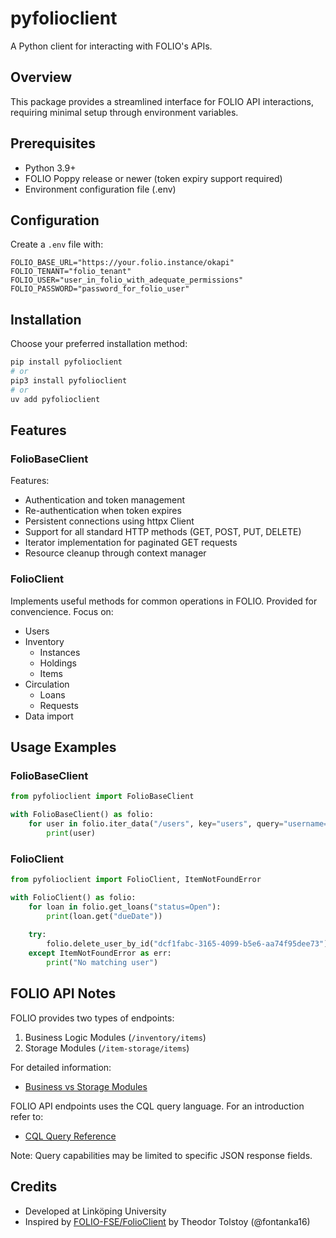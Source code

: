 # pyfolioclient

A Python client for interacting with FOLIO's APIs.

## Overview

This package provides a streamlined interface for FOLIO API interactions, requiring minimal setup through environment variables.

## Prerequisites

- Python 3.9+
- FOLIO Poppy release or newer (token expiry support required)
- Environment configuration file (.env)

## Configuration

Create a `.env` file with:

```env
FOLIO_BASE_URL="https://your.folio.instance/okapi"
FOLIO_TENANT="folio_tenant"
FOLIO_USER="user_in_folio_with_adequate_permissions"
FOLIO_PASSWORD="password_for_folio_user"
```

## Installation

Choose your preferred installation method:

```bash
pip install pyfolioclient
# or
pip3 install pyfolioclient
# or
uv add pyfolioclient
```

## Features

### FolioBaseClient

Features:

- Authentication and token management
- Re-authentication when token expires
- Persistent connections using httpx Client
- Support for all standard HTTP methods (GET, POST, PUT, DELETE)
- Iterator implementation for paginated GET requests
- Resource cleanup through context manager

### FolioClient

Implements useful methods for common operations in FOLIO. Provided for convencience. Focus on:

- Users
- Inventory
    - Instances
    - Holdings
    - Items
- Circulation
    - Loans
    - Requests
- Data import

## Usage Examples

### FolioBaseClient

```python
from pyfolioclient import FolioBaseClient

with FolioBaseClient() as folio:
    for user in folio.iter_data("/users", key="users", query="username==bob*"):
        print(user)
```

### FolioClient

```python
from pyfolioclient import FolioClient, ItemNotFoundError

with FolioClient() as folio:
    for loan in folio.get_loans("status=Open"):
        print(loan.get("dueDate"))
    
    try:
        folio.delete_user_by_id("dcf1fabc-3165-4099-b5e6-aa74f95dee73")
    except ItemNotFoundError as err:
        print("No matching user")
```

## FOLIO API Notes

FOLIO provides two types of endpoints:
1. Business Logic Modules (`/inventory/items`)
2. Storage Modules (`/item-storage/items`)

For detailed information:
- [Business vs Storage Modules](https://folio-org.atlassian.net/wiki/spaces/FOLIOtips/pages/5673472/Understanding+Business+Logic+Modules+versus+Storage+Modules)

FOLIO API endpoints uses the CQL query language. For an introduction refer to:
- [CQL Query Reference](https://github.com/folio-org/raml-module-builder#cql-contextual-query-language)

Note: Query capabilities may be limited to specific JSON response fields.

## Credits

- Developed at Linköping University
- Inspired by [FOLIO-FSE/FolioClient](https://github.com/FOLIO-FSE/FolioClient) by Theodor Tolstoy (@fontanka16)
